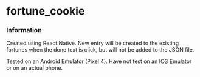 # fortune_cookie

### Information
Created using React Native.
New entry will be created to the existing fortunes when the done text is click, but will not be added to the JSON file.

Tested on an Android Emulator (Pixel 4).
Have not test on an IOS Emulator or on an actual phone.

